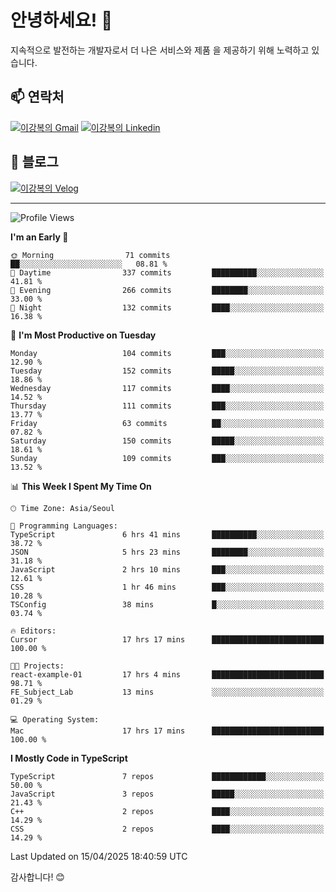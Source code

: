 # 안녕하세요! 👋

지속적으로 발전하는 개발자로서 더 나은 서비스와 제품
을 제공하기 위해 노력하고 있습니다.

## 📫 연락처
[![이강복의 Gmail](https://img.shields.io/badge/Gmail-D14836?style=for-the-badge&logo=gmail&logoColor=white)](mailto:pmmm114@gmail.com)
[![이강복의 Linkedin](https://img.shields.io/badge/LinkedIn-0077B5?style=for-the-badge&logo=linkedin&logoColor=white)](https://www.linkedin.com/in/lkb0297)

## 📝 블로그
[![이강복의 Velog](https://img.shields.io/badge/Velog-ffffff?style=for-the-badge&logo=velog)](https://velog.io/@pmmm114/posts)

---
<!--START_SECTION:waka-->
![Profile Views](http://img.shields.io/badge/Profile%20Views-0-blue)

**I'm an Early 🐤** 

```text
🌞 Morning                71 commits          ██░░░░░░░░░░░░░░░░░░░░░░░   08.81 % 
🌆 Daytime                337 commits         ██████████░░░░░░░░░░░░░░░   41.81 % 
🌃 Evening                266 commits         ████████░░░░░░░░░░░░░░░░░   33.00 % 
🌙 Night                  132 commits         ████░░░░░░░░░░░░░░░░░░░░░   16.38 % 
```
📅 **I'm Most Productive on Tuesday** 

```text
Monday                   104 commits         ███░░░░░░░░░░░░░░░░░░░░░░   12.90 % 
Tuesday                  152 commits         █████░░░░░░░░░░░░░░░░░░░░   18.86 % 
Wednesday                117 commits         ████░░░░░░░░░░░░░░░░░░░░░   14.52 % 
Thursday                 111 commits         ███░░░░░░░░░░░░░░░░░░░░░░   13.77 % 
Friday                   63 commits          ██░░░░░░░░░░░░░░░░░░░░░░░   07.82 % 
Saturday                 150 commits         █████░░░░░░░░░░░░░░░░░░░░   18.61 % 
Sunday                   109 commits         ███░░░░░░░░░░░░░░░░░░░░░░   13.52 % 
```


📊 **This Week I Spent My Time On** 

```text
🕑︎ Time Zone: Asia/Seoul

💬 Programming Languages: 
TypeScript               6 hrs 41 mins       ██████████░░░░░░░░░░░░░░░   38.72 % 
JSON                     5 hrs 23 mins       ████████░░░░░░░░░░░░░░░░░   31.18 % 
JavaScript               2 hrs 10 mins       ███░░░░░░░░░░░░░░░░░░░░░░   12.61 % 
CSS                      1 hr 46 mins        ███░░░░░░░░░░░░░░░░░░░░░░   10.28 % 
TSConfig                 38 mins             █░░░░░░░░░░░░░░░░░░░░░░░░   03.74 % 

🔥 Editors: 
Cursor                   17 hrs 17 mins      █████████████████████████   100.00 % 

🐱‍💻 Projects: 
react-example-01         17 hrs 4 mins       █████████████████████████   98.71 % 
FE_Subject_Lab           13 mins             ░░░░░░░░░░░░░░░░░░░░░░░░░   01.29 % 

💻 Operating System: 
Mac                      17 hrs 17 mins      █████████████████████████   100.00 % 
```

**I Mostly Code in TypeScript** 

```text
TypeScript               7 repos             ████████████░░░░░░░░░░░░░   50.00 % 
JavaScript               3 repos             █████░░░░░░░░░░░░░░░░░░░░   21.43 % 
C++                      2 repos             ████░░░░░░░░░░░░░░░░░░░░░   14.29 % 
CSS                      2 repos             ████░░░░░░░░░░░░░░░░░░░░░   14.29 % 
```




 Last Updated on 15/04/2025 18:40:59 UTC
<!--END_SECTION:waka-->

감사합니다! 😊
